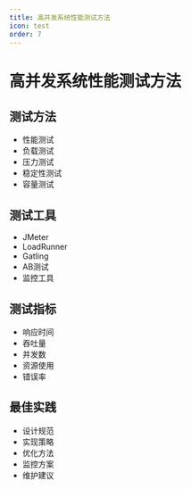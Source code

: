 ```yaml
---
title: 高并发系统性能测试方法
icon: test
order: 7
---
```


# 高并发系统性能测试方法

## 测试方法
- 性能测试
- 负载测试
- 压力测试
- 稳定性测试
- 容量测试

## 测试工具
- JMeter
- LoadRunner
- Gatling
- AB测试
- 监控工具

## 测试指标
- 响应时间
- 吞吐量
- 并发数
- 资源使用
- 错误率

## 最佳实践
- 设计规范
- 实现策略
- 优化方法
- 监控方案
- 维护建议
